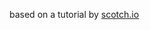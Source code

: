 based on a tutorial by <a class="text-info" href="http://scotch.io" target="_blank">scotch.io</a></p>